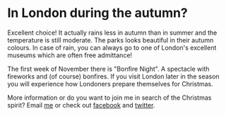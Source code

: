 # In London during the autumn?

Excellent choice! It actually rains less in autumn than in summer and the
temperature is still moderate. The parks looks beautiful in their autumn
colours. In case of rain, you can always go to one of London's excellent museums
which are often free admittance!

The first week of November there is &quot;Bonfire Night&quot;. A spectacle with
fireworks and (of course) bonfires. If you visit London later in the season you
will experience how Londoners prepare themselves for Christmas.

More information or do you want to join me in search of the Christmas spirit?
Email <a href="mailto:ans@nlgids.london">me</a> or check out
[facebook](https://www.facebook.com/NLgidsLonden?ref=hl) and
[twitter](https://twitter.com/NLgidsLonden).
